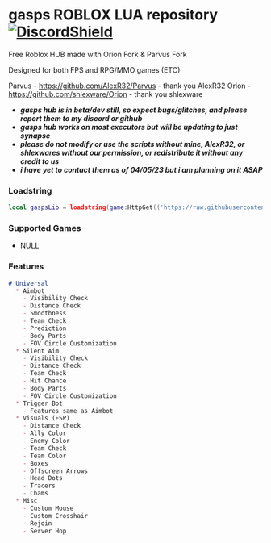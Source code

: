 # gasps ROBLOX LUA repository[![DiscordShield](https://discordapp.com/api/guilds/1076306338172379237/widget.png)](https://discord.gg/hb8D3FfUDQ)

Free Roblox HUB made with Orion Fork & Parvus Fork

Designed for both FPS and RPG/MMO games (ETC)

Parvus - https://github.com/AlexR32/Parvus - thank you AlexR32
Orion - https://github.com/shlexware/Orion - thank you shlexware

- ***gasps hub is in beta/dev still, so expect bugs/glitches, and please report them to my discord or github***  
- ***gasps hub works on most executors but will be updating to just synapse***  
- ***please do not modify or use the scripts without mine, AlexR32, or shlexwares without our permission, or redistribute it without any credit to us***
- ***i have yet to contact them as of 04/05/23 but i  am planning on it ASAP***

### Loadstring
```lua
local gaspsLib = loadstring(game:HttpGet(('https://raw.githubusercontent.com/gasps/LUA/main/gasps/gaspsUI/source')))()
```
### Supported Games
- [NULL](NULL)
### Features
```markdown
# Universal
  * Aimbot
    - Visibility Check
    - Distance Check
    - Smoothness
    - Team Check
    - Prediction
    - Body Parts
    - FOV Circle Customization
  * Silent Aim
    - Visibility Check
    - Distance Check
    - Team Check
    - Hit Chance
    - Body Parts
    - FOV Circle Customization
  * Trigger Bot
    - Features same as Aimbot
  * Visuals (ESP)
    - Distance Check
    - Ally Color
    - Enemy Color
    - Team Check
    - Team Color
    - Boxes
    - Offscreen Arrows
    - Head Dots
    - Tracers
    - Chams
  * Misc
    - Custom Mouse
    - Custom Crosshair
    - Rejoin
    - Server Hop
```
